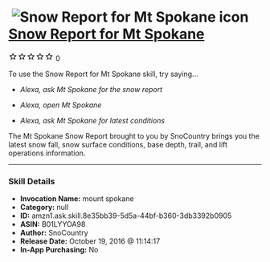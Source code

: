 # &nbsp;<img src="skill_icon" alt="Snow Report for Mt Spokane icon" width="36"> [Snow Report for Mt Spokane](http://alexa.amazon.com/#skills/amzn1.ask.skill.8e35bb39-5d5a-44bf-b360-3db3392b0905)
![0 stars](../../images/ic_star_border_black_18dp_1x.png)![0 stars](../../images/ic_star_border_black_18dp_1x.png)![0 stars](../../images/ic_star_border_black_18dp_1x.png)![0 stars](../../images/ic_star_border_black_18dp_1x.png)![0 stars](../../images/ic_star_border_black_18dp_1x.png) 0

To use the Snow Report for Mt Spokane skill, try saying...

* *Alexa, ask Mt Spokane for the snow report*

* *Alexa, open Mt Spokane*

* *Alexa, ask Mt Spokane for latest conditions*

The Mt Spokane Snow Report brought to you by SnoCountry brings you the latest snow fall, snow surface conditions,  base depth, trail, and lift operations information.

***

### Skill Details

* **Invocation Name:** mount spokane
* **Category:** null
* **ID:** amzn1.ask.skill.8e35bb39-5d5a-44bf-b360-3db3392b0905
* **ASIN:** B01LYYOA98
* **Author:** SnoCountry
* **Release Date:** October 19, 2016 @ 11:14:17
* **In-App Purchasing:** No

